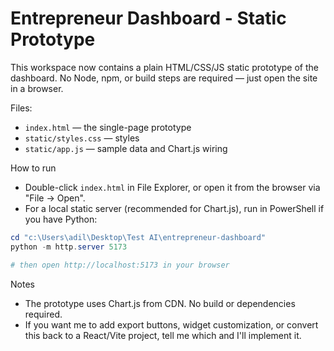 # Entrepreneur Dashboard - Static Prototype

This workspace now contains a plain HTML/CSS/JS static prototype of the dashboard. No Node, npm, or build steps are required — just open the site in a browser.

Files:
- `index.html` — the single-page prototype
- `static/styles.css` — styles
- `static/app.js` — sample data and Chart.js wiring

How to run
- Double-click `index.html` in File Explorer, or open it from the browser via "File → Open".
- For a local static server (recommended for Chart.js), run in PowerShell if you have Python:

```powershell
cd "c:\Users\adil\Desktop\Test AI\entrepreneur-dashboard"
python -m http.server 5173

# then open http://localhost:5173 in your browser
```

Notes
- The prototype uses Chart.js from CDN. No build or dependencies required.
- If you want me to add export buttons, widget customization, or convert this back to a React/Vite project, tell me which and I'll implement it.
